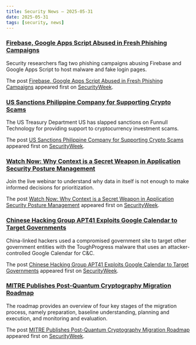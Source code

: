 ```yaml
---
title: Security News – 2025-05-31
date: 2025-05-31
tags: [security, news]
---
```


### [Firebase, Google Apps Script Abused in Fresh Phishing Campaigns](https://www.securityweek.com/firebase-google-apps-script-abused-in-fresh-phishing-campaigns/)

<p>Security researchers flag two phishing campaigns abusing Firebase and Google Apps Script to host malware and fake login pages.</p>
<p>The post <a href="https://www.securityweek.com/firebase-google-apps-script-abused-in-fresh-phishing-campaigns/">Firebase, Google Apps Script Abused in Fresh Phishing Campaigns</a> appeared first on <a href="https://www.securityweek.com">SecurityWeek</a>.</p>

### [US Sanctions Philippine Company for Supporting Crypto Scams](https://www.securityweek.com/us-sanctions-philippine-company-for-supporting-crypto-scams/)

<p>The US Treasury Department US has slapped sanctions on Funnull Technology for providing support to cryptocurrency investment scams.</p>
<p>The post <a href="https://www.securityweek.com/us-sanctions-philippine-company-for-supporting-crypto-scams/">US Sanctions Philippine Company for Supporting Crypto Scams</a> appeared first on <a href="https://www.securityweek.com">SecurityWeek</a>.</p>

### [Watch Now: Why Context is a Secret Weapon in Application Security Posture Management](https://www.securityweek.com/webinar-today-why-context-is-a-secret-weapon-in-application-security-posture-management/)

<p>Join the live webinar to understand why data in itself is not enough to make informed decisions for prioritization.</p>
<p>The post <a href="https://www.securityweek.com/webinar-today-why-context-is-a-secret-weapon-in-application-security-posture-management/">Watch Now: Why Context is a Secret Weapon in Application Security Posture Management</a> appeared first on <a href="https://www.securityweek.com">SecurityWeek</a>.</p>

### [Chinese Hacking Group APT41 Exploits Google Calendar to Target Governments](https://www.securityweek.com/chinese-hacking-group-apt41-exploits-google-calendar-to-target-governments/)

<p>China-linked hackers used a compromised government site to target other government entities with the ToughProgress malware that uses an attacker-controlled Google Calendar for C&#038;C.</p>
<p>The post <a href="https://www.securityweek.com/chinese-hacking-group-apt41-exploits-google-calendar-to-target-governments/">Chinese Hacking Group APT41 Exploits Google Calendar to Target Governments</a> appeared first on <a href="https://www.securityweek.com">SecurityWeek</a>.</p>

### [MITRE Publishes Post-Quantum Cryptography Migration Roadmap](https://www.securityweek.com/mitre-publishes-post-quantum-cryptography-migration-roadmap/)

<p>The roadmap provides an overview of four key stages of the migration process, namely preparation, baseline understanding, planning and execution, and monitoring and evaluation.</p>
<p>The post <a href="https://www.securityweek.com/mitre-publishes-post-quantum-cryptography-migration-roadmap/">MITRE Publishes Post-Quantum Cryptography Migration Roadmap</a> appeared first on <a href="https://www.securityweek.com">SecurityWeek</a>.</p>

